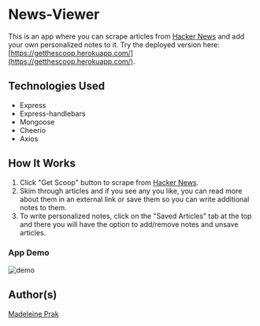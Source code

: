 # News-Viewer

This is an app where you can scrape articles from [Hacker News](https://news.ycombinator.com/) and add your own personalized notes to it. Try the deployed version here: [https://getthescoop.herokuapp.com/](https://getthescoop.herokuapp.com/).

## Technologies Used
* Express
* Express-handlebars
* Mongoose
* Cheerio
* Axios

## How It Works
1. Click "Get Scoop" button to scrape from [Hacker News](https://news.ycombinator.com/).
2. Skim through articles and if you see any you like, you can read more about them in an external link or save them so you can write additional notes to them.
3. To write personalized notes, click on the "Saved Articles" tab at the top and there you will have the option to add/remove notes and unsave articles.

### App Demo
![demo](https://user-images.githubusercontent.com/26778117/70385068-f1959400-193e-11ea-82d2-f26b28a5a1ca.gif)

## Author(s)
[Madeleine Prak](https://github.com/madeleineprak/)